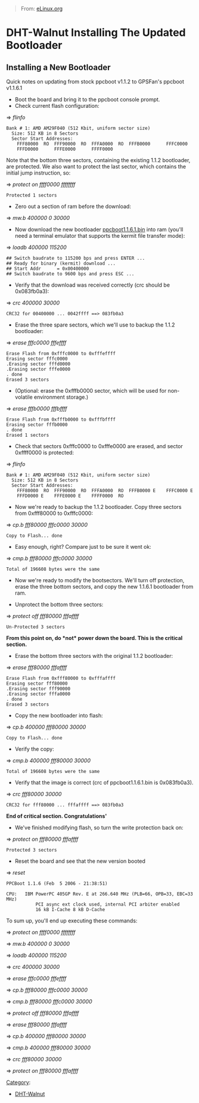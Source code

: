> From: [eLinux.org](http://eLinux.org/DHT-Walnut_Installing_The_Updated_Bootloader "http://eLinux.org/DHT-Walnut_Installing_The_Updated_Bootloader")


# DHT-Walnut Installing The Updated Bootloader



## Installing a New Bootloader

Quick notes on updating from stock ppcboot v1.1.2 to GPSFan's ppcboot
v1.1.6.1

-   Boot the board and bring it to the ppcboot console prompt.
-   Check current flash configuration:

=\> *flinfo*

    Bank # 1: AMD AM29F040 (512 Kbit, uniform sector size)
      Size: 512 KB in 8 Sectors
      Sector Start Addresses:
        FFF80000  RO  FFF90000  RO  FFFA0000  RO  FFFB0000      FFFC0000
        FFFD0000      FFFE0000      FFFF0000


 Note that the bottom three sectors, containing the existing 1.1.2
bootloader, are protected. We also want to protect the last sector,
which contains the initial jump instruction, so:

=\> *protect on ffff0000 ffffffff*

    Protected 1 sectors

-   Zero out a section of ram before the download:

=\> *mw.b 400000 0 30000*

-   Now download the new bootloader
    [ppcboot1.1.6.1.bin](http://elinux.org/wiki/DHT-Walnut?action=AttachFile&do=get&target=ppcboot1.1.6.1.bin)
    into ram (you'll need a terminal emulator that supports the kermit
    file transfer mode):

=\> *loadb 400000 115200*

    ## Switch baudrate to 115200 bps and press ENTER ...
    ## Ready for binary (kermit) download ...
    ## Start Addr      = 0x00400000
    ## Switch baudrate to 9600 bps and press ESC ...

-   Verify that the download was received correctly (crc should be
    0x083fb0a3):

=\> *crc 400000 30000*

    CRC32 for 00400000 ... 0042ffff ==> 083fb0a3

-   Erase the three spare sectors, which we'll use to backup the 1.1.2
    bootloader:

=\> *erase fffc0000 fffeffff*

    Erase Flash from 0xfffc0000 to 0xfffeffff
    Erasing sector fffc0000
    .Erasing sector fffd0000
    .Erasing sector fffe0000
    . done
    Erased 3 sectors

-   (Optional: erase the 0xfffb0000 sector, which will be used for
    non-volatile environment storage.)

=\> *erase fffb0000 fffbffff*

    Erase Flash from 0xfffb0000 to 0xfffbffff
    Erasing sector fffb0000
    . done
    Erased 1 sectors

-   Check that sectors 0xfffc0000 to 0xfffe0000 are erased, and sector
    0xffff0000 is protected:

=\> *flinfo*

    Bank # 1: AMD AM29F040 (512 Kbit, uniform sector size)
      Size: 512 KB in 8 Sectors
      Sector Start Addresses:
        FFF80000  RO  FFF90000  RO  FFFA0000  RO  FFFB0000 E    FFFC0000 E
        FFFD0000 E    FFFE0000 E    FFFF0000  RO

-   Now we're ready to backup the 1.1.2 bootloader. Copy three sectors
    from 0xfff80000 to 0xfffc0000:

=\> *cp.b fff80000 fffc0000 30000*

    Copy to Flash... done

-   Easy enough, right? Compare just to be sure it went ok:

=\> *cmp.b fff80000 fffc0000 30000*

    Total of 196608 bytes were the same

-   Now we're ready to modify the bootsectors. We'll turn off
    protection, erase the three bottom sectors, and copy the new 1.1.6.1
    bootloader from ram.

-   Unprotect the bottom three sectors:

=\> *protect off fff80000 fffaffff*

    Un-Protected 3 sectors

**From this point on, do \*not\* power down the board. This is the
critical section.**

-   Erase the bottom three sectors with the original 1.1.2 bootloader:

=\> *erase fff80000 fffaffff*

    Erase Flash from 0xfff80000 to 0xfffaffff
    Erasing sector fff80000
    .Erasing sector fff90000
    .Erasing sector fffa0000
    . done
    Erased 3 sectors

-   Copy the new bootloader into flash:

=\> *cp.b 400000 fff80000 30000*

    Copy to Flash... done

-   Verify the copy:

=\> *cmp.b 400000 fff80000 30000*

    Total of 196608 bytes were the same

-   Verify that the image is correct (crc of ppcboot1.1.6.1.bin is
    0x083fb0a3).

=\> *crc fff80000 30000*

    CRC32 for fff80000 ... fffaffff ==> 083fb0a3

**End of critical section. Congratulations'**

-   We've finished modifying flash, so turn the write protection back
    on:

=\> *protect on fff80000 fffaffff*

    Protected 3 sectors

-   Reset the board and see that the new version booted

=\> *reset*

    PPCBoot 1.1.6 (Feb  5 2006 - 21:38:51)

    CPU:   IBM PowerPC 405GP Rev. E at 266.640 MHz (PLB=66, OPB=33, EBC=33 MHz)
               PCI async ext clock used, internal PCI arbiter enabled
               16 kB I-Cache 8 kB D-Cache


 To sum up, you'll end up executing these commands:

=\> *protect on ffff0000 ffffffff*

=\> *mw.b 400000 0 30000*

=\> *loadb 400000 115200*

=\> *crc 400000 30000*

=\> *erase fffc0000 fffeffff*

=\> *cp.b fff80000 fffc0000 30000*

=\> *cmp.b fff80000 fffc0000 30000*

=\> *protect off fff80000 fffaffff*

=\> *erase fff80000 fffaffff*

=\> *cp.b 400000 fff80000 30000*

=\> *cmp.b 400000 fff80000 30000*

=\> *crc fff80000 30000*

=\> *protect on fff80000 fffaffff*


[Category](http://eLinux.org/Special:Categories "Special:Categories"):

-   [DHT-Walnut](http://eLinux.org/Category:DHT-Walnut "Category:DHT-Walnut")

